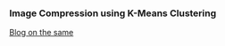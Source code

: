 ### Image Compression using K-Means Clustering
[ Blog on the same ](http://lccsjce.org/ImageCompression-KMeans/)
